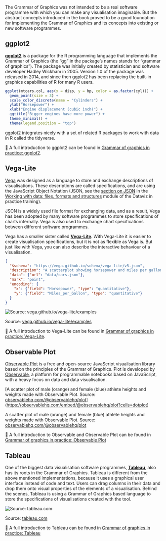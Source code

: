 The Grammar of Graphics was not intended to be a real software programme with which you can make any visualisation imaginable. But the abstract concepts introduced in the book proved to be a good foundation for implementing the Grammar of Graphics and its concepts into existing or new software programmes.

## ggplot2

[**ggplot2**](https://ggplot2.tidyverse.org/) is a package for the R programming language that implements the Grammar of Graphics (the “gg” in the package’s names stands for “grammar of graphics”). The package was initially created by statistician and software developer Hadley Wickham in 2005. Version 1.0 of the package was released in 2014, and since then ggplot2 has been replacing the built-in graphics capabilities of R for many R users.

```r
ggplot(mtcars.col, aes(x = disp, y = hp, color = as.factor(cyl))) +
  geom_point(size = 3) +
  scale_color_discrete(name = "Cylinders") +
  ylab("Horsepower") +
  xlab("Engine displacement (cubic inch)") +
  ggtitle("Bigger engines have more power") +
  theme_minimal() +
  theme(legend.position = "top")
```

ggplot2 integrates nicely with a set of related R packages to work with data in R called the tidyverse.

<aside>
🔗 A full introduction to ggplot2 can be found in <span class='internal-link'><a href='grammar-of-graphics-in-practice-ggplot2'>Grammar of graphics in practice: ggplot2</a></span>.
</aside>

## Vega-Lite

[Vega](https://vega.github.io/vega/) was designed as a language to store and exchange descriptions of visualisations. These descriptions are called specifications, and are using the JavaScript Object Notation (JSON, see the [section on JSON](https://www.notion.so/Working-with-data-files-formats-and-structures-00bcaa829f4b4d57a99302b5bc507269) in the [Working with data: files, formats and structures](https://www.notion.so/Working-with-data-files-formats-and-structures-00bcaa829f4b4d57a99302b5bc507269) module of the Dataviz in practice training).

JSON is a widely used file format for exchanging data, and as a result, Vega has been adopted by many software programmes to store specifications of charts internally. Vega is also used to exchange chart specifications between different software programmes.

Vega has a smaller sister called [**Vega-Lite**](https://vega.github.io/vega-lite/). With Vega-Lite it is easier to create visualisation specifications, but it is not as flexible as Vega is. But just like with Vega, you can also describe the interactive behaviour of a visualisation.

```json
{
  "$schema": "https://vega.github.io/schema/vega-lite/v5.json",
  "description": "A scatterplot showing horsepower and miles per gallons for various cars.",
  "data": {"url": "data/cars.json"},
  "mark": "point",
  "encoding": {
    "x": {"field": "Horsepower", "type": "quantitative"},
    "y": {"field": "Miles_per_Gallon", "type": "quantitative"}
  }
}
```

![Source: [vega.github.io/vega-lite/examples](https://vega.github.io/vega-lite/examples/point_2d.html)](Introduction%20and%20the%20origins%20of%20the%20Grammar%20of%20Gra%20750f4e73349846d4910a836da171d66d/vega-lite-scatter-plot-example.png)

Source: [vega.github.io/vega-lite/examples](https://vega.github.io/vega-lite/examples/point_2d.html)

<aside>
🔗 A full introduction to Vega-Lite can be found in <span class='internal-link'><a href='grammar-of-graphics-in-vega-lite'>Grammar of graphics in practice: Vega-Lite</a></span>.

</aside>

## Observable Plot

[Observable Plot](https://observablehq.com/@observablehq/plot?collection=@observablehq/plot) is a free and open-source JavaScript visualisation library based on the principles of the Grammar of Graphics. Plot is developed by [Observable](https://observablehq.com/), a platform for programmable notebooks based on JavaScript, with a heavy focus on data and data visualisation.

[A scatter plot of male (orange) and female (blue) athlete heights and weights made with Observable Plot. Source: [observablehq.com/@observablehq/plot](https://observablehq.com/@observablehq/plot)](https://observablehq.com/embed/@observablehq/plot?cells=dotplot)

A scatter plot of male (orange) and female (blue) athlete heights and weights made with Observable Plot. Source: [observablehq.com/@observablehq/plot](https://observablehq.com/@observablehq/plot)

<aside>
🔗 A full introduction to Observable and Observable Plot can be found in <span class='internal-link'><a href='grammar-of-graphics-in-observable-plot'>Grammar of graphics in practice: Observable Plot</a></span>

</aside>

## Tableau

One of the biggest data visualisation software programmes, **[Tableau](https://www.tableau.com/)**, also has its roots in the Grammar of Graphics. Tableau is different from the above mentioned implementations, because it uses a graphical user interface instead of code and text. Users can drag columns in their data and drop them onto visual properties of the elements of a visualisation. Behind the scenes, Tableau is using a Grammar of Graphics based language to store the specifications of visualisations created with the tool.

![Source: [tableau.com](https://www.tableau.com/learn/tutorials/on-demand/tableau-interface?ssologin=true&check_logged_in=1)](Introduction%20and%20the%20origins%20of%20the%20Grammar%20of%20Gra%20750f4e73349846d4910a836da171d66d/tableau-interface.png)

Source: [tableau.com](https://www.tableau.com/learn/tutorials/on-demand/tableau-interface?ssologin=true&check_logged_in=1)

<aside>
🔗 A full introduction to Tableau can be found in <span class='internal-link'><a href='grammar-of-graphics-in-practice-tableau'>Grammar of graphics in practice: Tableau</a></span>

</aside>
